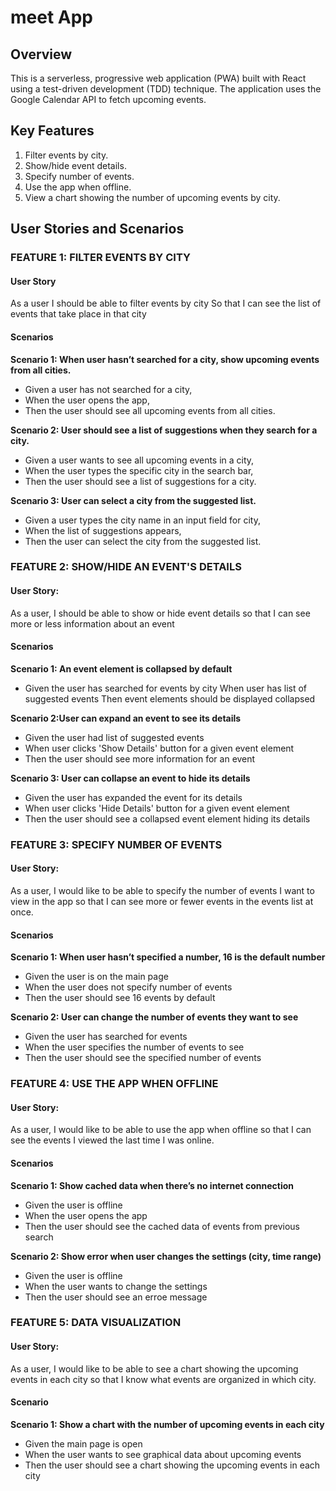 # meet App

## Overview

This is a serverless, progressive web application (PWA) built with React using a test-driven development (TDD) technique. The application uses the Google Calendar API to fetch upcoming events.

## Key Features

1. Filter events by city.
2. Show/hide event details.
3. Specify number of events.
4. Use the app when offline.
6. View a chart showing the number of upcoming events by city.

## User Stories and Scenarios

### FEATURE 1: FILTER EVENTS BY CITY 

#### User Story
As a user I should be able to filter events by city So that I can see the list of events that take place in that city

#### Scenarios

**Scenario 1: When user hasn’t searched for a city, show upcoming events from all cities.** 

- Given a user has not searched for a city,
- When the user opens the app,
- Then the user should see all upcoming events from all cities.

**Scenario 2: User should see a list of suggestions when they search for a city.** 

- Given a user wants to see all upcoming events in a city,
- When the user types the specific city in the search bar,
- Then the user should see a list of suggestions for a city.

**Scenario 3: User can select a city from the suggested list.** 

- Given a user types the city name in an input field for city,
- When the list of suggestions appears,
- Then the user can select the city from the suggested list.

### FEATURE 2: SHOW/HIDE AN EVENT'S DETAILS

#### User Story:
As a user, I should be able to show or hide event details so that I can see more or less
information about an event

#### Scenarios

**Scenario 1: An event element is collapsed by default** 

- Given the user has searched for events by city
When user has list of suggested events
Then event elements should be displayed collapsed

**Scenario 2:User can expand an event to see its details** 

- Given the user had list of suggested events
- When user clicks 'Show Details' button for a given event element
- Then the user should see more information for an event

**Scenario 3: User can collapse an event to hide its details** 

- Given the user has expanded the event for its details
- When user clicks 'Hide Details' button for a given event element
- Then the user should see a collapsed event element hiding its details

### FEATURE 3: SPECIFY NUMBER OF EVENTS

#### User Story:
As a user, I would like to be able to specify the number of events I want to view in the app so
that I can see more or fewer events in the events list at once.


#### Scenarios

**Scenario 1: When user hasn’t specified a number, 16 is the default number**

- Given the user is on the main page
- When the user does not specify number of events
- Then the user should see 16 events by default

**Scenario 2: User can change the number of events they want to see**

- Given the user has searched for events 
- When the user specifies the number of events to see
- Then the user should see the specified number of events 

### FEATURE 4: USE THE APP WHEN OFFLINE

#### User Story:
As a user, I would like to be able to use the app when offline so that I can see the events I
viewed the last time I was online.

#### Scenarios

**Scenario 1: Show cached data when there’s no internet connection**

- Given the user is offline
- When the user opens the app
- Then the user should see the cached data of events from previous search 

**Scenario 2: Show error when user changes the settings (city, time range)**

- Given the user is offline
- When the user wants to change the settings
- Then the user should see an erroe message


### FEATURE 5: DATA VISUALIZATION

#### User Story:
As a user, I would like to be able to see a chart showing the upcoming events in each city so
that I know what events are organized in which city.

#### Scenario

**Scenario 1: Show a chart with the number of upcoming events in each city**

- Given the main page is open
- When the user wants to see graphical data about upcoming events 
- Then the user should see a chart showing the upcoming events in each city